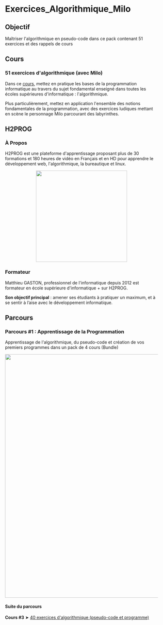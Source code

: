 # Exercices_Algorithmique_Milo

## Objectif

Maîtriser l'algorithmique en pseudo-code dans ce pack contenant 51 exercices et des rappels de cours

## Cours

### 51 exercices d'algorithmique (avec Milo)

Dans ce [cours](https://ecole.h2prog.com/p/exercices-algorithmique "51 exercices d'algorithmique (avec Milo)"), mettez en pratique les bases de la programmation informatique au travers du sujet fondamental enseigné dans toutes les écoles supérieures d'informatique : l'algorithmique.

Plus particulièrement, mettez en application l'ensemble des notions fondamentales de la programmation, avec des exercices ludiques mettant en scène le personnage Milo parcourant des labyrinthes.

## H2PROG

### À Propos

H2PROG est une plateforme d'apprentissage proposant plus de 30 formations et 180 heures de vidéo en Français et en HD pour apprendre le développement web, l'algorithmique, la bureautique et linux.

<p align="center">
    <a href="https://ecole.h2prog.com/" title="H2Prog.com">
  <img width="300" src="https://www.h2prog.com/wp-content/uploads/2020/11/cropped-H2Prog-logo-JPG-1.jpg" name="Logo H2PROG"/>
  </a>
</p>

### Formateur

Matthieu GASTON, professionnel de l'informatique depuis 2012 est formateur en école supérieure d'informatique + sur H2PROG. <br/>

**Son objectif principal** : amener ses étudiants à pratiquer un maximum, et à se sentir à l’aise avec le développement informatique.

## Parcours

### Parcours #1 : Apprentissage de la Programmation

Apprentissage de l'algorithmique, du pseudo-code et création de vos premiers programmes dans un pack de 4 cours (Bundle)

<p align="center">
    <a href="https://ecole.h2prog.com/p/formation-les-bases-de-la-programmation" title="Apprentissage de la Programmation">
  <img width="800" src="https://www.filepicker.io/api/file/AJHZuvhLQkmmdi9dRxlN" name="Parcours pédagogique"/>
  </a>
</p>

#### Suite du parcours

**Cours #3** ➤ [40 exercices d'algorithmique (pseudo-code et programme)](https://github.com/NaoDevWeb31/Exercices_Algorithmique_Programmation "Repository du cours #3")
